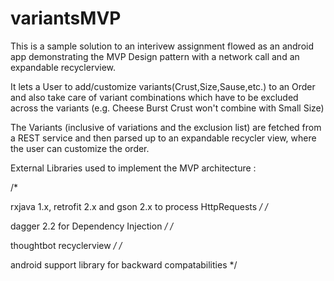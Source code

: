 # variantsMVP
This is a sample solution to an interivew assignment flowed as an android app demonstrating the MVP Design pattern with a network call and an expandable recyclerview.

It lets a User to add/customize variants(Crust,Size,Sause,etc.) to an Order and also take care of variant combinations which have to be excluded across the variants (e.g. Cheese Burst Crust won't combine with Small Size)

The Variants (inclusive of variations and the exclusion list) are fetched from a REST service and then parsed up to an expandable recycler view, where the user can customize the order.

External Libraries used to implement the MVP architecture :

/*

rxjava 1.x, retrofit 2.x and gson 2.x to process HttpRequests */
/*

dagger 2.2 for Dependency Injection */
/*

thoughtbot recyclerview */
/*

android support library for backward compatabilities */
